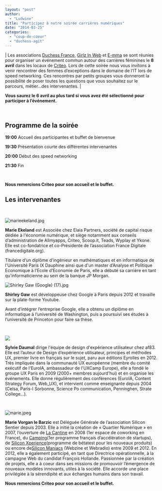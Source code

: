 ```yaml
---
layout: "post"
author: 
  - "Ludwine"
title: "Participez à notre soirée carrières numériques"
date: "2014-03-25"
categories: 
  - "coup-de-coeur"
  - "duchess-agit"
---
```


| Les associations [Duchess France](http://www.duchess-france.org/), [Girlz In Web](http://girlzinweb.com/) et [E-mma](http://www.e-mma.epitech.eu/) se sont réunies pour organiser un événement commun autour des carrières féminines le **8 avril** dans les locaux de [Criteo](http://www.criteo.com/). Lors de cette soirée nous vous invitons à venir rencontrer des femmes d’exceptions dans le domaine de l’IT lors de speed networking. Ces rencontres par petits groupes vous donneront la possibilité de poser toutes les questions que vous souhaitez sur le parcours, métier…des intervenantes. |

**Vous saurez le 6 avril au plus tard si vous avez été sélectionné pour participer à l’événement.**

 

## Programme de la soirée

**19:00** Accueil des participantes et buffet de bienvenue

**19:30** Présentation courte des différentes intervenantes

**20:00** Début des speed networking

**21:30** Fin

 

**Nous remercions Criteo pour son accueil et le buffet.**

## Les intervenantes

 

![marieekeland.jpg](https://lh3.googleusercontent.com/LuO6qunNboY2vIG44rjgDdpyOBbl47IkvirltruGG1jkvE1k3peNdIap4a92TJRxPQM56xrwJge2GFREHNFcv1z_1ZrzdBCThdDhECTN4F4lPXX8N9ZgtMmVHOxZfw)

**Marie Ekeland** est Associée chez Elaia Partners, société de capital risque dédiée à l'économie numérique, et siège notamment aux conseils d’administration de Allmyapps, Criteo, Scoop.it, Teads, Wyplay et Ykone. Elle est co-fondatrice et co-Présidente de l’association France Digitale (francedigitale.org).

Titulaire d’un diplôme d'ingénieur en mathématiques et en informatique de l'Université Paris IX Dauphine ainsi que d'un master d’Analyse et Politique Economique à l’Ecole d’Economie de Paris, elle a débuté sa carrière en tant qu’informaticienne au sein de la banque JP Morgan.

![Shirley Gaw (Google) (17).jpg](https://lh5.googleusercontent.com/eyOSI1mgopVhTW4aSWYJplk_1rpF0_qvmzT_1t_B4wMHDjI59h1mplDcMq4ObkRVMe2Hf_ahN36sEZpkM049iNVbNMvjuiOhSfrFEQzTLJLIvUykx-Fjv2X_HoLJOA)

**Shirley Gaw** est développeuse chez Google à Paris depuis 2012 et travaille sur la plate-forme Youtube.

Avant d’intégrer l’entreprise Google, elle a obtenu un diplôme en informatique à l’université de Washington, puis a poursuivi ses études à l’université de Princeton pour faire sa thèse.

 

![](https://lh3.googleusercontent.com/dy4vb5NamDPS3kndicrVj43EjtjhSZRRu7E1VOFrUtjLpn6FGF-CetB1iRQsEpUyTfYX12dRt44HNJvp0rqmYBwWfJYkpVAhSsbmZzt-uqZOv_8SHFLBArQkC0p2Ow)

**Sylvie Daumal** dirige l'équipe de design d'expérience utilisateur chez af83. Elle est l’auteur de Design d’expérience utilisateur, principes et méthodes UX, premier livre en français sur le sujet, paru aux éditions Eyrolles en 2012. Très impliquée dans la communauté UX européenne (membre du comité exécutif de l'EuroIA, ambassadeur de l'UXCamp Europe), elle a fondé le groupe UX Paris en 2009 (2000+ membres aujourd'hui) et en organise les événements. Elle donne régulièrement des conférences (EuroIA, Content Strategy Forum, Web\_UX), et intervient comme enseignante depuis 2004 (Celsa, Paris-I Sorbonne, Science Po communication, Penninghen, Strate College…).

 

![marie.jpeg](https://lh6.googleusercontent.com/bHXXUy074yYI_Mhu9dl_UprH3KDa-EB4akmnccC3SR7yZ_mLprdu1_sgyFW8GNqz0HUwYWau2ph8jrVqEtEMN9BBvzJkHyr6fpHPsLk8ole3gBVTfd8cP-jsarAkxg)

**Marie Vorgan le Barzic** est Déléguée Générale de l’association Silicon Sentier depuis 2003. Elle a initié la création de « Quartier Numérique » en 2007, l’ouverture de [La Cantine](http://lacantine.org/) en 2008 (1er espace de coworking en France), du [Camping](http://www.lecamping.org/fr/)(1er programme français d’accélération de startups), de [Silicon Xperience](http://siliconxperience.org/)(programme de bétatest pour les nouveaux produits) ou encore de[Silicon Maniacs](http://www.siliconmaniacs.org/) (Webzine et Webradio) entre 2009 et 2012. En 2012, elle a également participé, en tant que Directrice opérationnelle, à la campagne Web du candidat François Hollande. Passionnée par la création de projets, elle a à coeur dans ses missions de promouvoir l’émergence de nouveaux modèles innovants, utiles à la société. Elle accorde une place privilégiée à la sérendipité et aux échanges humains dans son travail.

**Nous remercions Criteo pour son accueil et le buffet.**
